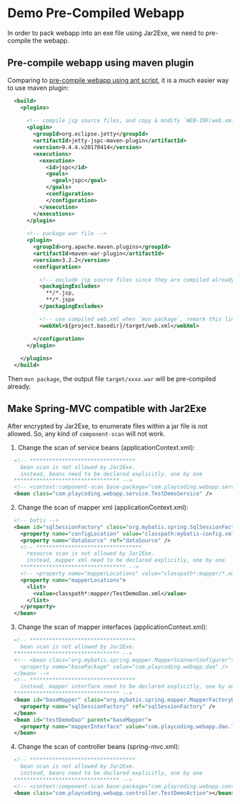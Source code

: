 # Demo Pre-Compiled Webapp 
In order to pack webapp into an exe file using Jar2Exe, we need to pre-compile the webapp.

## Pre-compile webapp using maven plugin
Comparing to [pre-compile webapp using ant script](http://www.jar2exe.com/solutions/webapp-ant), it is a much easier way to use maven plugin:

```xml
  <build>
    <plugins>
    
      <!-- compile jsp source files, and copy & modify `WEB-INF/web.xml` to `target/web.xml` -->
      <plugin>
        <groupId>org.eclipse.jetty</groupId>
        <artifactId>jetty-jspc-maven-plugin</artifactId>
        <version>9.4.4.v20170414</version>
        <executions>
          <execution>
            <id>jspc</id>
            <goals>
              <goal>jspc</goal>
            </goals>
            <configuration>
            </configuration>
          </execution>
        </executions>
      </plugin>
      
      <!-- package war file -->
      <plugin>
        <groupId>org.apache.maven.plugins</groupId>
        <artifactId>maven-war-plugin</artifactId>
        <version>3.2.2</version>
        <configuration>

          <!-- exclude jsp source files since they are compiled already -->
          <packagingExcludes>
            **/*.jsp,
            **/*.jspx
          </packagingExcludes>

          <!-- use compiled web.xml when `mvn package`, remark this line when debugging webapp in eclipse -->
          <webXml>${project.basedir}/target/web.xml</webXml>

        </configuration>
      </plugin>
      
    </plugins>
  </build>
```

Then `mvn package`, the output file `target/xxxx.war` will be pre-compiled already.

## Make Spring-MVC compatible with Jar2Exe
After encrypted by Jar2Exe, to enumerate files within a jar file is not allowed. So, any kind of `component-scan` will not work.

1. Change the scan of service beans (applicationContext.xml):

  ```xml
    <!-- *********************************
      bean scan is not allowed by Jar2Exe. 
      instead, beans need to be declared explicitly, one by one
    ********************************* -->
    <!-- <context:component-scan base-package="com.playcoding.webapp.service" /> -->
    <bean class="com.playcoding.webapp.service.TestDemoService" />
  ```

2. Change the scan of mapper xml (applicationContext.xml):

  ```xml
    <!-- batis -->
    <bean id="sqlSessionFactory" class="org.mybatis.spring.SqlSessionFactoryBean">
      <property name="configLocation" value="classpath:mybatis-config.xml" />
      <property name="dataSource" ref="dataSource" />
      <!-- *********************************
        resource scan is not allowed by Jar2Exe.
        instead, mapper xml need to be declared explicitly, one by one
      ********************************* -->
      <!-- <property name="mapperLocations" value="classpath*:mapper/*.xml" /> -->
      <property name="mapperLocations">
        <list>
          <value>classpath*:mapper/TestDemoDao.xml</value>
        </list>
      </property>
    </bean>
  ```

3. Change the scan of mapper interfaces (applicationContext.xml):

  ```xml
    <!-- *********************************
      bean scan is not allowed by Jar2Exe.
    ********************************* -->
    <!-- <bean class="org.mybatis.spring.mapper.MapperScannerConfigurer">
      <property name="basePackage" value="com.playcoding.webapp.dao" />
    </bean> -->
    <!-- *********************************
      instead, mapper interface need to be declared explicitly, one by one
    ********************************* -->
    <bean id="baseMapper" class="org.mybatis.spring.mapper.MapperFactoryBean" abstract="true" lazy-init="true">
      <property name="sqlSessionFactory" ref="sqlSessionFactory" />
    </bean>
    <bean id="testDemoDao" parent="baseMapper">
      <property name="mapperInterface" value="com.playcoding.webapp.dao.TestDemoDao" />
    </bean>
  ```
	
4. Change the scan of controller beans (spring-mvc.xml):

  ```xml
    <!-- *********************************
      bean scan is not allowed by Jar2Exe. 
      instead, beans need to be declared explicitly, one by one
    ********************************* -->
    <!-- <context:component-scan base-package="com.playcoding.webapp.controller" /> -->
    <bean class="com.playcoding.webapp.controller.TestDemoAction"></bean>
  ```
